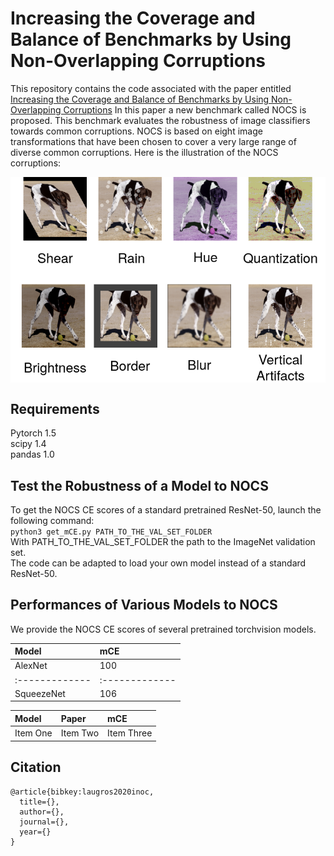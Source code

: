 # Increasing the Coverage and Balance of Benchmarks by Using Non-Overlapping Corruptions
This repository contains the code associated with the paper entitled [Increasing the Coverage and Balance of Benchmarks by Using Non-Overlapping Corruptions](https://linktothepaper)
In this paper a new benchmark called NOCS is proposed. This benchmark evaluates the robustness of image classifiers towards common corruptions.
NOCS is based on eight image transformations that have been chosen to cover a very large range of diverse common corruptions. Here is the illustration of the NOCS corruptions:


<img align="center" src="illustrations/benchmark_illustration.png" width="700">


## Requirements
Pytorch 1.5<br/>
scipy 1.4<br/>
pandas 1.0

## Test the Robustness of a Model to NOCS
To get the NOCS CE scores of a standard pretrained ResNet-50, launch the following command: <br/>
`python3 get_mCE.py PATH_TO_THE_VAL_SET_FOLDER`<br/>
With PATH_TO_THE_VAL_SET_FOLDER the path to the ImageNet validation set.<br/>
The code can be adapted to load your own model instead of a standard ResNet-50.<br/>


## Performances of Various Models to NOCS
We provide the NOCS CE scores of several pretrained torchvision models.

| Model | mCE     |
| :------------- | :------------- |
| AlexNet       | 100       |
| :------------- | :------------- |
| SqueezeNet      | 106       |

| Model     | Paper    | mCE   |
| :------------- | :------------- | :------------- |
| Item One       | Item Two       | Item Three     |

## Citation

    @article{bibkey:laugros2020inoc,
      title={},
      author={},
      journal={},
      year={}
    }
